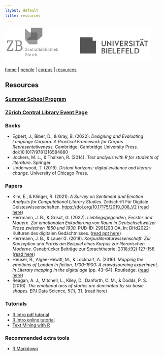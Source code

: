 ```yaml
---
layout: default
title: resources
---
```


![](images/header3.png)

[home](index.md) | [people](people.md) | [corpus](corpus.md) | [resources](resources.md)

## Resources

### [Summer School Program](summer_school_program.md)

### [Zürich Central Library Event Page](https://www.zb.uzh.ch/en/events/summer-school-raum-und-affekt-einfuhrung-ins-text-mining-literarischer-texte?date=408)

### Books
- Egbert, J., Biber, D., & Gray, B. (2022). _Designing and Evaluating Language Corpora: A Practical Framework for Corpus Representativeness._ Cambridge: Cambridge University Press. doi:10.1017/9781316584880
- Jockers, M. L., & Thalken, R. (2014). _Text analysis with R for students of literature_. Springer. 
- Underwood, T. (2019). _Distant horizons: digital evidence and literary change._ University of Chicago Press.

### Papers
- Kim, E., & Klinger, R. (2021). _A Survey on Sentiment and Emotion Analysis for Computational Literary Studies._ Zeitschrift Für Digitale Geisteswissenschaften. https://doi.org/10.17175/2019_008_V2 ([read here](https://zfdg.de/2019_008))
- Herrmann, J. B., & Grisot, G. (2022). _Lieblingsgegenden, Fenster und Mauern. Zur emotionalen Enkodierung von Raum in Deutschschweizer Prosa zwischen 1850 und 1930._ PUB-ID: 2961293 OA. In: DHd2022: Kulturen des digitalen Gedächtnisses. ([read ppt here](resources/Herrmann_Grisot_dhd2022.pdf))
- Herrmann, J. B., & Lauer G. (2018). _Korpusliteraturwissenschaft. Zur Konzeption und Praxis am Beispiel eines Korpus zur literarischen Moderne._ Osnabrücker Beiträge zur Sprachtheorie. 2018;(92):127-156. ([read here](resources/Herrmann_Lauer_2018.pdf))
- Heuser, R., Algee-Hewitt, M., & Lockhart, A. (2016). _Mapping the emotions of London in fiction, 1700–1900: A crowdsourcing experiment. In Literary mapping in the digital age_ (pp. 43–64). Routledge. ([read here](resources/Heuser_2016.pdf))
- Reagan, A. J., Mitchell, L., Kiley, D., Danforth, C. M., & Dodds, P. S. (2016). _The emotional arcs of stories are dominated by six basic shapes._ EPJ Data Science, 5(1), 31. ([read here](resources/Reagan_2016.pdf))


### Tutorials
- [R Intro pdf tutorial](resources/R_RStudio_Basics.pdf)
- [R Intro online tutorial](https://moderndive.netlify.app/1-getting-started.html)
- [Text Mining with R](https://www.tidytextmining.com/)

### Recommended extra tools
- [R Markdown](https://bookdown.org/yihui/rmarkdown/)
